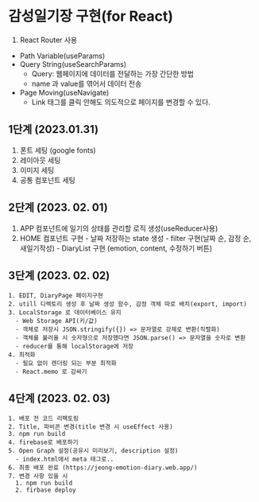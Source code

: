 # 감성일기장 구현(for React)

1. React Router 사용
  - Path Variable(useParams)
  - Query String(useSearchParams)
    - Query: 웹페이지에 데이터를 전달하는 가장 간단한 방법
    - name 과 value를 엮어서 데이터 전송
  - Page Moving(useNavigate)
    - Link 태그를 클릭 안해도 의도적으로 페이지를 변경할 수 있다.

## 1단계 (2023.01.31)
  1. 폰트 세팅 (google fonts)
  2. 레이아웃 세팅
  3. 이미지 세팅
  4. 공통 컴포넌트 세팅

## 2단계 (2023. 02. 01)
  1. APP 컴포넌트에 일기의 상태를 관리할 로직 생성(useReducer사용)
  2. HOME 컴포넌트 구현
    - 날짜 저장하는 state 생성
    - filter 구현(날짜 순, 감정 순, 새일기작성)
    - DiaryList 구현 (emotion, content, 수정하기 버튼)

  ## 3단계 (2023. 02. 02)
    1. EDIT, DiaryPage 페이지구현
    2. utill 디렉토리 생성 후 날짜 생성 함수, 감정 객체 따로 배치(export, import)
    3. LocalStorage 로 데이터베이스 유지
      - Web Storage API(키/값)
      - 객체로 저장시 JSON.stringify({}) => 문자열로 강제로 변환(직렬화)
      - 객체를 불러올 시 숫자형으로 저장했다면 JSON.parse() => 문자열을 숫자로 변환
      - reducer를 통해 localStorage에 저장
    4. 최적화
      - 필요 없이 렌더링 되는 부분 최적화
      - React.memo 로 감싸기

  ## 4단계 (2023. 02. 03)
    1. 배포 전 코드 리팩토링
    2. Title, 파비콘 변경(title 변경 시 useEffect 사용)
    3. npm run build
    4. firebase로 배포하기
    5. Open Graph 설정(공유시 미리보기, description 설정)
      - index.html에서 meta 태그로..
    6. 최종 배포 완료 (https://jeong-emotion-diary.web.app/)
    7. 변경 사항 있을 시
      1. npm run build 
      2. firbase deploy
